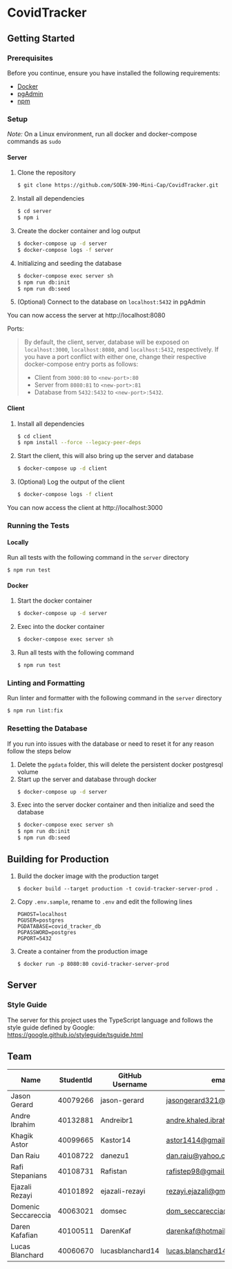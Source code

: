 # CovidTracker

## Getting Started

### Prerequisites

Before you continue, ensure you have installed the following requirements:
- [Docker](https://www.docker.com/)
- [pgAdmin](https://www.pgadmin.org/)
- [npm](https://www.npmjs.com/)

### Setup

*Note:* On a Linux environment, run all docker and docker-compose commands as `sudo`

#### Server

1. Clone the repository
    ```sh
    $ git clone https://github.com/SOEN-390-Mini-Cap/CovidTracker.git
    ```
2. Install all dependencies
    ```sh
    $ cd server
    $ npm i
    ```
3. Create the docker container and log output
    ```sh
    $ docker-compose up -d server
    $ docker-compose logs -f server
    ```
4. Initializing and seeding the database
    ```sh
    $ docker-compose exec server sh
    $ npm run db:init
    $ npm run db:seed
    ```
5. (Optional) Connect to the database on `localhost:5432` in pgAdmin

You can now access the server at http://localhost:8080

Ports: 

>    By default, the client, server, database will be exposed on `localhost:3000`, `localhost:8080`, and `localhost:5432`, respectively. If you have a port conflict with either one, change their respective docker-compose entry ports as follows:  
> - Client from `3000:80` to `<new-port>:80`
> - Server from `8080:81` to `<new-port>:81`  
> - Database from `5432:5432` to `<new-port>:5432`.

#### Client

1. Install all dependencies
    ```sh
    $ cd client
    $ npm install --force --legacy-peer-deps
    ```
2. Start the client, this will also bring up the server and database
    ```sh
    $ docker-compose up -d client
    ```
3. (Optional) Log the output of the client
    ```sh
    $ docker-compose logs -f client
    ```

You can now access the client at http://localhost:3000

### Running the Tests

#### Locally

Run all tests with the following command in the `server` directory
```
$ npm run test
```

#### Docker

1. Start the docker container
    ```sh
    $ docker-compose up -d server
    ```
2. Exec into the docker container
    ```sh
    $ docker-compose exec server sh
    ```
3. Run all tests with the following command
    ```sh
    $ npm run test
    ```

### Linting and Formatting

Run linter and formatter with the following command in the `server` directory
```sh
$ npm run lint:fix
```

### Resetting the Database

If you run into issues with the database or need to reset it for any reason follow the steps below

1. Delete the `pgdata` folder, this will delete the persistent docker postgresql volume
2. Start up the server and database through docker
    ```sh
    $ docker-compose up -d server
    ```
3. Exec into the server docker container and then initialize and seed the database
    ```sh
    $ docker-compose exec server sh
    $ npm run db:init
    $ npm run db:seed
    ```

## Building for Production

1. Build the docker image with the production target
    ```
    $ docker build --target production -t covid-tracker-server-prod .
    ```
2. Copy `.env.sample`, rename to `.env` and edit the following lines
    ```
    PGHOST=localhost
    PGUSER=postgres
    PGDATABASE=covid_tracker_db
    PGPASSWORD=postgres
    PGPORT=5432
    ```
3. Create a container from the production image
    ```
    $ docker run -p 8080:80 covid-tracker-server-prod
    ```

## Server

### Style Guide

The server for this project uses the TypeScript language and follows the style guide defined by Google:
https://google.github.io/styleguide/tsguide.html

## Team
| Name                | StudentId | GitHub Username  | email                          |
|---------------------|-----------|------------------|--------------------------------|
| Jason Gerard        | 40079266  | jason-gerard     | jasongerard321@gmail.com       |
| Andre Ibrahim       | 40132881  | Andreibr1        | andre.khaled.ibrahim@gmail.com |
| Khagik Astor        | 40099665  | Kastor14         | astor1414@gmail.com            |
| Dan Raiu            | 40108722  | danezu1          | dan.raiu@yahoo.com             |
| Rafi Stepanians     | 40108731  | Rafistan         | rafistep98@gmail.com           |
| Ejazali Rezayi      | 40101892  | ejazali-rezayi   | rezayi.ejazali@gmail.com       |
| Domenic Seccareccia | 40063021  | domsec           | dom_seccareccia@hotmail.com    |
| Daren Kafafian      | 40100511  | DarenKaf         | darenkaf@hotmail.com           |
| Lucas Blanchard     | 40060670  | lucasblanchard14 | lucas.blanchard14@gmail.com    |
